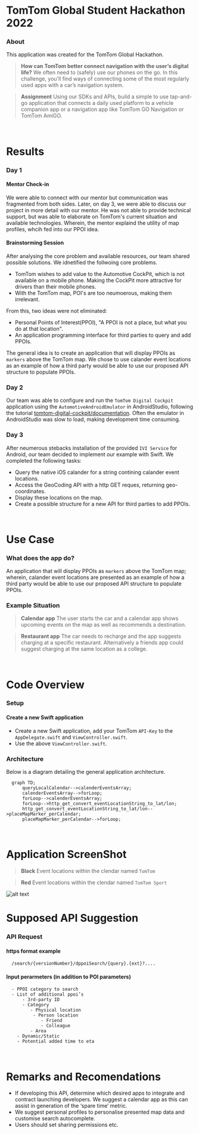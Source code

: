 # TomTom Global Student Hackathon 2022

### About

This application was created for the TomTom Global Hackathon.

> **How can TomTom better connect navigation with the user’s digital life?**
> We often need to (safely) use our phones on the go. In this challenge, you’ll find ways of connecting some of the most regularly used apps with a car’s navigation system.

> **Assignment**
> Using our SDKs and APIs, build a simple to use tap-and-go application that connects a daily used platform to a vehicle companion app or a navigation app like TomTom GO Navigation or TomTom AmiGO.
<br />


# Results

### Day 1
#### Mentor Check-in

We were able to connect with our mentor but communication was fragmented from both sides. Later, on day 3, we were able to discuss our project in more detail with our mentor. He was not able to provide technical support, but was able to elaborate on TomTom's current situation and available technologies. Wherein, the mentor explaind the utility of map profiles, whcih fed into our PPOI idea.

#### Brainstorming Session

After analysing the core problem and available resources, our team shared possible solutions. We idnetified the follwoing core problems.

- TomTom wishes to add value to the Automotive CockPit, which is not available on a mobile phone. Making the CockPit more attractive for drivers than their mobile phones.
- With the TomTom map, POI's are too neumoerous, making them irrelevant. 

From this, two ideas were not eliminated:

- Personal Points of Interest(PPOI), "A PPOI is not a place, but what you do at that location".
- An application programming interface for third parties to query and add PPOIs.

The general idea is to create an application that will display PPOIs as `markers` above the TomTom map. We chose to use calander event locations as an example of how a third party would be able to use our proposed API structure to populate PPOIs.

### Day 2

Our team was able to configure and run the `TomTom Digital Cockpit` application using the `AutomotiveAndroidEmulator` in AndroidStudio, following the tutorial [tomtom-digital-cockpit/documentation](https://developer.tomtom.com/tomtom-digital-cockpit/documentation/getting-started/introduction). Often the emulator in AndroidStudio was slow to load, making development time consuming.

### Day 3

After neumerous stebacks installation of the provided `IVI Service` for Android, our team decided to implement our example with Swift. We completed the following tasks:

- Query the native iOS calander for a string contining calander event locations.
- Access the GeoCoding API with a http GET reques, returning geo-coordinates.
- Display these locations on the map.
- Create a possible structure for a new API for third parties to add PPOIs.
<br />


# Use Case

### What does the app do?

An application that will display PPOIs as `markers` above the TomTom map; wherein, calander event locations are presented as an example of how a third party would be able to use our proposed API structure to populate PPOIs.

### Example Situation

> **Calendar app** The user starts the car and a calendar app shows upcoming events on the map as well as recommends a destination.

> **Restaurant app** The car needs to recharge and the app suggests charging at a specific restaurant. Alternatively a friends app could suggest charging  at the same location as a college.
<br />


# Code Overview

### Setup

#### Create a new Swift application

- Create a new Swift application, add your TomTom `API-Key` to the `AppDelegate.swift` and `ViewController.swift`.
- Use the above `ViewController.swift`.

### Architecture

Below is a diagram detailing the general application architecture.

```mermaid
  graph TD;
      queryLocalCalendar-->calenderEventsArray;
      calenderEventsArray-->forLoop;
      forLoop-->calenderEventsArray;
      forLoop-->http_get_convert_eventLocationString_to_lat/lon;
      http_get_convert_eventLocationString_to_lat/lon-->placeMapMarker_perCalendar;
      placeMapMarker_perCalendar-->forLoop;
```
<br />


# Application ScreenShot

> **Black** Event locations within the clendar named `TomTom`

>  **Red** Event locations within the clendar named `TomTom Sport`

![alt text](https://uploads-ssl.webflow.com/60255c87f21230edfb5fa38e/639131e6a236ba769b1f9e10_Thursday%2C%2008%20Dec%202022%2001%3A10%3A18%202.png)
<br />


# Supposed API Suggestion

### API Request

#### https format example

```https
  /search/{versionNumber}/dppoiSearch/{query}.{ext}?....
```

#### Input perarmeters (in addition to POI parameters)

```https
  - PPOI category to search
  - List of additional ppoi’s
      - 3rd-party ID
      - Category
         - Physical location
          - Person location
             - Friend
             - Colleague
         - Area
    - Dynamic/Static
    - Potential added time to eta
```


<br />


# Remarks and Recomendations

- If developing this API, determine which desired apps to integrate and contract launching developers. We suggest a calendar app as this can assist in generation of the ‘spare time’ metric.
- We suggest personal profiles to personalise presented map data and customise search autocomplete.
- Users should set sharing permissions etc.

<br />


